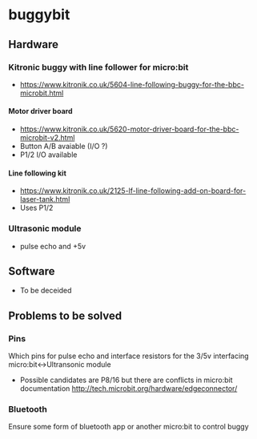 # buggybit

## Hardware

### Kitronic buggy with line follower for micro:bit
- https://www.kitronik.co.uk/5604-line-following-buggy-for-the-bbc-microbit.html

#### Motor driver board
- https://www.kitronik.co.uk/5620-motor-driver-board-for-the-bbc-microbit-v2.html
- Button A/B avaiable (I/O ?)
- P1/2 I/O available

#### Line following kit
- https://www.kitronik.co.uk/2125-lf-line-following-add-on-board-for-laser-tank.html
- Uses P1/2 

### Ultrasonic module
- pulse echo and +5v

## Software
- To be deceided

## Problems to be solved
### Pins
Which pins for pulse echo and interface resistors for the 3/5v interfacing micro:bit<->Ultransonic module
- Possible candidates are P8/16 but there are conflicts in micro:bit documentation http://tech.microbit.org/hardware/edgeconnector/
### Bluetooth
Ensure some form of bluetooth app or another micro:bit to control buggy

